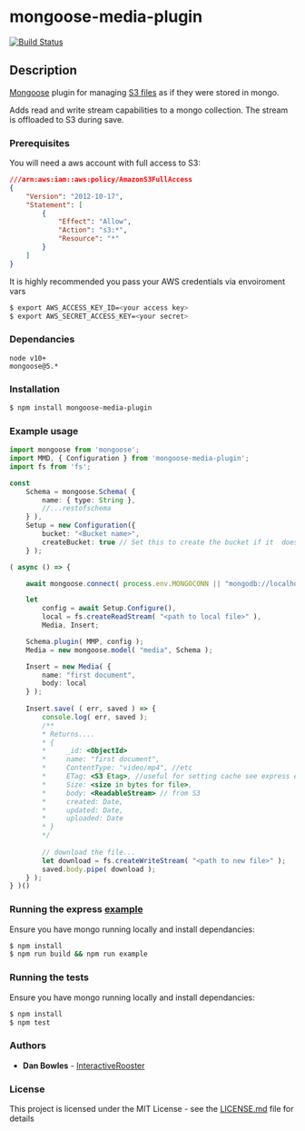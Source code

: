 # mongoose-media-plugin
[![Build Status](https://travis-ci.com/interactiverooster/mongoose-media-plugin.svg?token=u5PqzFTWaby2cxZfQxKg&branch=master)](https://travis-ci.com/interactiverooster/mongoose-media-plugin)

## Description
[Mongoose](https://mongoosejs.com/) plugin for managing [S3 files](https://aws.amazon.com/s3) as if they were stored in mongo.

Adds read and write stream capabilities to a mongo collection. The stream is offloaded to S3 during save.   

### Prerequisites

 You will need a aws account with full access to S3:
```json
///arn:aws:iam::aws:policy/AmazonS3FullAccess
{
    "Version": "2012-10-17",
    "Statement": [
        {
            "Effect": "Allow",
            "Action": "s3:*",
            "Resource": "*"
        }
    ]
}
```
It is highly recommended you pass your AWS credentials via envoiroment vars
```sh
$ export AWS_ACCESS_KEY_ID=<your access key>
$ export AWS_SECRET_ACCESS_KEY=<your secret>
```

### Dependancies
```
node v10+
mongoose@5.*
```


### Installation

```sh
$ npm install mongoose-media-plugin
```

### Example usage
```typescript
import mongoose from 'mongoose';
import MMD, { Configuration } from 'mongoose-media-plugin';
import fs from 'fs';

const
    Schema = mongoose.Schema( {
        name: { type: String },
        //...restofschema
    } ),
    Setup = new Configuration({
        bucket: "<Bucket name>",
        createBucket: true // Set this to create the bucket if it  doesnt exist.
    } );

( async () => {

    await mongoose.connect( process.env.MONGOCONN || "mongodb://localhost:27017/mnp-example", { useNewUrlParser: true, useUnifiedTopology: true } );

    let
        config = await Setup.Configure(),
        local = fs.createReadStream( "<path to local file>" ),
        Media, Insert;

    Schema.plugin( MMP, config );
    Media = new mongoose.model( "media", Schema );

    Insert = new Media( {
        name: "first document",
        body: local
    } );
    
    Insert.save( ( err, saved ) => {
        console.log( err, saved );
        /**
        * Returns....
        * {
        *     _id: <ObjectId>
        *     name: "first document",
        *     ContentType: "video/mp4", //etc
        *     ETag: <S3 Etag>, //useful for setting cache see express example.
        *     Size: <size in bytes for file>,
        *     body: <ReadableStream> // from S3
        *     created: Date,
        *     updated: Date,
        *     uploaded: Date
        * }
        */
        
        // download the file...
        let download = fs.createWriteStream( "<path to new file>" );
        saved.body.pipe( download );
    } );
} )()
```
### Running the express [example](example/)

Ensure you have mongo running locally and install dependancies:
```sh
$ npm install
$ npm run build && npm run example
```

### Running the tests

Ensure you have mongo running locally and install dependancies:
```sh
$ npm install
$ npm test
```


### Authors

* **Dan Bowles** - [InteractiveRooster](https://github.com/interactverooster)

### License

This project is licensed under the MIT License - see the [LICENSE.md](LICENSE.md) file for details
